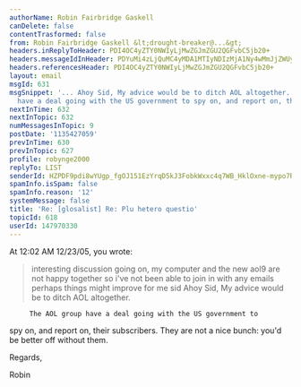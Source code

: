 ```yaml
---
authorName: Robin Fairbridge Gaskell
canDelete: false
contentTrasformed: false
from: Robin Fairbridge Gaskell &lt;drought-breaker@...&gt;
headers.inReplyToHeader: PDI4OC4yZTY0NWIyLjMwZGJmZGU2QGFvbC5jb20+
headers.messageIdInHeader: PDYuMi4zLjQuMC4yMDA1MTIyNDIzMjA1Ny4wMmJjZWUyMEBwby5wYWNpZmljLm5ldC5hdT4=
headers.referencesHeader: PDI4OC4yZTY0NWIyLjMwZGJmZGU2QGFvbC5jb20+
layout: email
msgId: 631
msgSnippet: '... Ahoy Sid, My advice would be to ditch AOL altogether. The AOL group
  have a deal going with the US government to spy on, and report on, their subscribers.'
nextInTime: 632
nextInTopic: 632
numMessagesInTopic: 9
postDate: '1135427059'
prevInTime: 630
prevInTopic: 627
profile: robynge2000
replyTo: LIST
senderId: HZPDF9pdi8wYUgp_fgOJ151EzYrqD5kJ3FobkWxxc4q7WB_HklOxne-mypo7RMsML5YNYk1PfYtxsndrOGd-eAC4zGydwykfRqY-z2LVWWNvxIhzuoxkh2X_VSAq9X1G
spamInfo.isSpam: false
spamInfo.reason: '12'
systemMessage: false
title: 'Re: [glosalist] Re: Plu hetero questio'
topicId: 618
userId: 147970330
---
```


At 12:02 AM 12/23/05, you wrote:
>interesting discussion going on, my computer and the new aol9 are not happy
>together so i've not been able to join in with any emails
>perhaps things might improve for me
>sid
    Ahoy Sid,
         My advice would be to ditch AOL altogether.

         The AOL group have a deal going with the US government to 
spy on, and report on, their subscribers.  They are not a nice bunch: 
you'd be better off without them.

Regards,

Robin 



